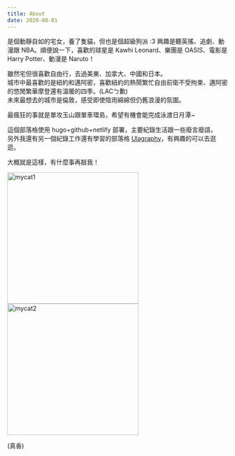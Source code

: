 ```yaml
---
title: About
date: 2020-08-01
---
```


是個動靜自如的宅女，養了隻貓，但也是個超級狗派 :3
興趣是聽英搖、追劇、動漫跟 NBA。順便說一下，喜歡的球星是 Kawhi Leonard、樂團是 OASIS、電影是 Harry Potter、動漫是 Naruto！  

雖然宅但很喜歡自由行，去過美東、加拿大、中國和日本。  
城市中最喜歡的是紐約和邁阿密，喜歡紐約的熱鬧繁忙自由前衛不受拘束、邁阿密的悠閒繁華摩登還有溫暖的四季。(LACㄅ歉)  
未來最想去的城市是倫敦，感受即使陰雨綿綿但仍舊浪漫的氛圍。  

最瘋狂的事就是單攻玉山跟單車環島，希望有機會能完成泳渡日月潭~  

這個部落格使用 hugo+github+netlify 部署，主要紀錄生活跟一些廢言廢語，  
另外我還有另一個紀錄工作還有學習的部落格 [Ulagraphy](https://ulahsieh.github.io/)，有興趣的可以去逛逛。  

大概就是這樣，有什麼事再敲我！  

<img src="https://imgur.com/vyui3YI.png" alt="mycat1" width="300">
<img src="https://imgur.com/IHGsmw4.png" alt="mycat2" width="300">

(真香)
